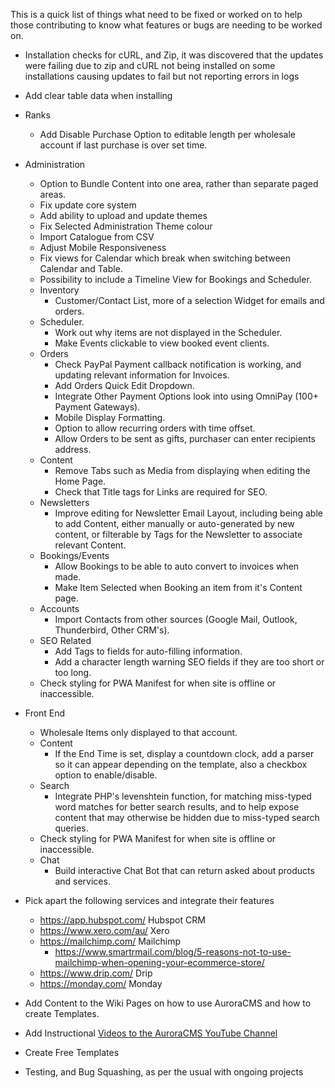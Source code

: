 This is a quick list of things what need to be fixed or worked on to help those contributing to know what features or bugs are needing to be worked on.

- Installation checks for cURL, and Zip, it was discovered that the updates were failing due to zip and cURL not being installed on some installations causing updates to fail but not reporting errors in logs
- Add clear table data when installing
- Ranks
  - Add Disable Purchase Option to editable length per wholesale account if last purchase is over set time.
- Administration
  - Option to Bundle Content into one area, rather than separate paged areas.
  - Fix update core system
  - Add ability to upload and update themes
  - Fix Selected Administration Theme colour
  - Import Catalogue from CSV
  - Adjust Mobile Responsiveness
  - Fix views for Calendar which break when switching between Calendar and Table.
  - Possibility to include a Timeline View for Bookings and Scheduler.
  - Inventory
    - Customer/Contact List, more of a selection Widget for emails and orders.
  - Scheduler.
    - Work out why items are not displayed in the Scheduler.
    - Make Events clickable to view booked event clients.
  - Orders
    - Check PayPal Payment callback notification is working, and updating relevant information for Invoices.
    - Add Orders Quick Edit Dropdown.
    - Integrate Other Payment Options look into using OmniPay (100+ Payment Gateways).
    - Mobile Display Formatting.
    - Option to allow recurring orders with time offset.
    - Allow Orders to be sent as gifts, purchaser can enter recipients address.
  - Content
    - Remove Tabs such as Media from displaying when editing the Home Page.
    - Check that Title tags for Links are required for SEO.
  - Newsletters
    - Improve editing for Newsletter Email Layout, including being able to add Content, either manually or auto-generated by new content, or filterable by Tags for the Newsletter to associate relevant Content.
  - Bookings/Events
    - Allow Bookings to be able to auto convert to invoices when made.
    - Make Item Selected when Booking an item from it's Content page.
  - Accounts
    - Import Contacts from other sources (Google Mail, Outlook, Thunderbird, Other CRM's).
  - SEO Related
    - Add Tags to fields for auto-filling information.
    - Add a character length warning SEO fields if they are too short or too long.
  - Check styling for PWA Manifest for when site is offline or inaccessible.
- Front End
  - Wholesale Items only displayed to that account.
  - Content
    - If the End Time is set, display a countdown clock, add a parser so it can appear depending on the template, also a checkbox option to enable/disable.
  - Search
    - Integrate PHP's levenshtein function, for matching miss-typed word matches for better search results, and to help expose content that may otherwise be hidden due to miss-typed search queries.
  - Check styling for PWA Manifest for when site is offline or inaccessible.
  - Chat
    - Build interactive Chat Bot that can return asked about products and services.
- Pick apart the following services and integrate their features
  - https://app.hubspot.com/ Hubspot CRM
  - https://www.xero.com/au/ Xero
  - https://mailchimp.com/ Mailchimp
    - https://www.smartrmail.com/blog/5-reasons-not-to-use-mailchimp-when-opening-your-ecommerce-store/
  - https://www.drip.com/ Drip
  - https://monday.com/ Monday

- Add Content to the Wiki Pages on how to use AuroraCMS and how to create Templates.
- Add Instructional [Videos to the AuroraCMS YouTube Channel](https://www.youtube.com/channel/UC9vFbrBKmnSgf8TNUBvDX2Q)
- Create Free Templates
- Testing, and Bug Squashing, as per the usual with ongoing projects
